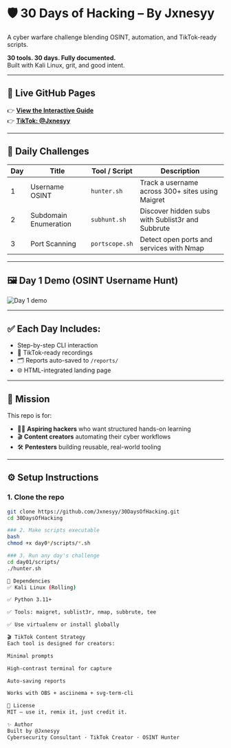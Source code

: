 # 🛡️ 30 Days of Hacking – By Jxnesyy

A cyber warfare challenge blending OSINT, automation, and TikTok-ready scripts.

**30 tools. 30 days. Fully documented.**  
Built with Kali Linux, grit, and good intent.

---

## 🚀 Live GitHub Pages

👉 [**View the Interactive Guide**](https://jxnesyy.github.io/30DaysOfHacking/)  
👉 [**TikTok: @Jxnesyy**](https://tiktok.com/@jxnesyy)

---

## 📅 Daily Challenges

| Day | Title                  | Tool / Script     | Description                                               |
|-----|------------------------|-------------------|-----------------------------------------------------------|
| 1   | Username OSINT         | `hunter.sh`       | Track a username across 300+ sites using Maigret          |
| 2   | Subdomain Enumeration  | `subhunt.sh`      | Discover hidden subs with Sublist3r and Subbrute          |
| 3   | Port Scanning          | `portscope.sh`    | Detect open ports and services with Nmap                  |

---

## 🖼️ Day 1 Demo (OSINT Username Hunt)

![Day 1 demo](https://github.com/Jxnesyy/30DaysOfHacking/assets/your-github-userid/day1-preview.gif)



---

## ✅ Each Day Includes:
- Step-by-step CLI interaction
- 🎥 TikTok-ready recordings
- 🗂️ Reports auto-saved to `/reports/`
- 🌐 HTML-integrated landing page

---

## 🧠 Mission

This repo is for:
- 🧑‍💻 **Aspiring hackers** who want structured hands-on learning  
- 🎬 **Content creators** automating their cyber workflows  
- 🛠️ **Pentesters** building reusable, real-world tooling  

---

## ⚙️ Setup Instructions

### 1. Clone the repo

```bash
git clone https://github.com/Jxnesyy/30DaysOfHacking.git
cd 30DaysOfHacking

### 2. Make scripts executable
bash
chmod +x day0*/scripts/*.sh

### 3. Run any day's challenge
cd day01/scripts/
./hunter.sh

🧩 Dependencies
✅ Kali Linux (Rolling)

✅ Python 3.11+

✅ Tools: maigret, sublist3r, nmap, subbrute, tee

✅ Use virtualenv or install globally

🎬 TikTok Content Strategy
Each tool is designed for creators:

Minimal prompts

High-contrast terminal for capture

Auto-saving reports

Works with OBS + asciinema + svg-term-cli

🪪 License
MIT — use it, remix it, just credit it.

✨ Author
Built by @Jxnesyy
Cybersecurity Consultant · TikTok Creator · OSINT Hunter

